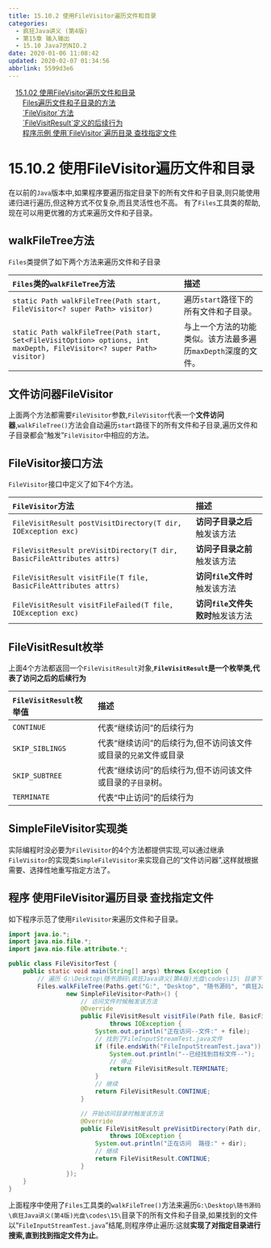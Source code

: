 ```yaml
---
title: 15.10.2 使用FileVisitor遍历文件和目录
categories: 
  - 疯狂Java讲义 (第4版)
  - 第15章 输入输出
  - 15.10 Java7的NIO.2
date: 2020-01-06 11:08:42
updated: 2020-02-07 01:34:56
abbrlink: 5599d3e6
---
```

<div id='my_toc'><a href="/JavaReadingNotes/5599d3e6/#15-1-02-使用FileVisitor遍历文件和目录" class="header_1">15.1.02 使用FileVisitor遍历文件和目录</a>&nbsp;<br><a href="/JavaReadingNotes/5599d3e6/#Files遍历文件和子目录的方法" class="header_2">Files遍历文件和子目录的方法</a>&nbsp;<br><a href="/JavaReadingNotes/5599d3e6/#-FileVisitor-方法" class="header_2">`FileVisitor`方法</a>&nbsp;<br><a href="/JavaReadingNotes/5599d3e6/#-FileVisitResult-定义的后续行为" class="header_2">`FileVisitResult`定义的后续行为</a>&nbsp;<br><a href="/JavaReadingNotes/5599d3e6/#程序示例-使用-FileVisitor-遍历目录-查找指定文件" class="header_2">程序示例 使用`FileVisitor`遍历目录 查找指定文件</a>&nbsp;<br></div>
<style>.header_1{margin-left: 1em;}.header_2{margin-left: 2em;}.header_3{margin-left: 3em;}.header_4{margin-left: 4em;}.header_5{margin-left: 5em;}.header_6{margin-left: 6em;}</style>
<!--more-->
<script>if (navigator.platform.search('arm')==-1){document.getElementById('my_toc').style.display = 'none';}var e,p = document.getElementsByTagName('p');while (p.length>0) {e = p[0];e.parentElement.removeChild(e);}</script>

<!--end-->
# 15.10.2 使用FileVisitor遍历文件和目录
在以前的`Java`版本中,如果程序要遍历指定目录下的所有文件和子目录,则只能使用递归进行遍历,但这种方式不仅复杂,而且灵活性也不高。
有了`Files`工具类的帮助,现在可以用更优雅的方式来遍历文件和子目录。
## walkFileTree方法
`Files`类提供了如下两个方法来遍历文件和子目录

|`Files`类的`walkFileTree`方法|描述|
|:--|:--|
|`static Path walkFileTree(Path start, FileVisitor<? super Path> visitor)`|遍历`start`路径下的所有文件和子目录。|
|`static Path walkFileTree(Path start, Set<FileVisitOption> options, int maxDepth, FileVisitor<? super Path> visitor)`|与上一个方法的功能类似。该方法最多遍历`maxDepth`深度的文件。|

## 文件访问器FileVisitor
上面两个方法都需要`FileVisitor`参数,`FileVisitor`代表一个**文件访问器**,`walkFileTree()`方法会自动遍历`start`路径下的所有文件和子目录,遍历文件和子目录都会“触发”`FileVisitor`中相应的方法。

## FileVisitor接口方法
`FileVisitor`接口中定义了如下4个方法。

|`FileVisitor`方法|描述|
|:--|:--|
|`FileVisitResult postVisitDirectory(T dir, IOException exc)`|**访问子目录之后**触发该方法|
|`FileVisitResult preVisitDirectory(T dir, BasicFileAttributes attrs)`|**访问子目录之前**触发该方法|
|`FileVisitResult visitFile(T file, BasicFileAttributes attrs)`|**访问`file`文件时**触发该方法|
|`FileVisitResult visitFileFailed(T file, IOException exc)`|**访问`file`文件失败时**触发该方法|

## FileVisitResult枚举
上面4个方法都返回一个`FileVisitResult`对象,**`FileVisitResult`是一个枚举类,代表了访问之后的后续行为**

|`FileVisitResult`枚举值|描述|
|:--|:--|
|`CONTINUE`|代表“继续访问”的后续行为|
|`SKIP_SIBLINGS`|代表“继续访问”的后续行为,但不访问该文件或目录的`兄弟`文件或目录|
|`SKIP_SUBTREE`|代表“继续访问”的后续行为,但不访问该文件或目录的`子目录`树。|
|`TERMINATE`|代表“中止访问”的后续行为|

## SimpleFileVisitor实现类
实际编程时没必要为`FileVisitor`的4个方法都提供实现,可以通过继承`FileVisitor`的实现类`SimpleFileVisitor`来实现自己的“文件访问器”,这样就根据需要、选择性地重写指定方法了。
## 程序 使用FileVisitor遍历目录 查找指定文件
如下程序示范了使用`FileVisitor`来遍历文件和子目录。
```java
import java.io.*;
import java.nio.file.*;
import java.nio.file.attribute.*;

public class FileVisitorTest {
    public static void main(String[] args) throws Exception {
        // 遍历 G:\Desktop\随书源码\疯狂Java讲义(第4版)光盘\codes\15\ 目录下的所有文件和子目录
        Files.walkFileTree(Paths.get("G:", "Desktop", "随书源码", "疯狂Java讲义(第4版)光盘", "codes", "15"),
                new SimpleFileVisitor<Path>() {
                    // 访问文件时候触发该方法
                    @Override
                    public FileVisitResult visitFile(Path file, BasicFileAttributes attrs) 
                            throws IOException {
                        System.out.println("正在访问--文件:" + file);
                        // 找到了FileInputStreamTest.java文件
                        if (file.endsWith("FileInputStreamTest.java")) {
                            System.out.println("--已经找到目标文件--");
                            // 停止
                            return FileVisitResult.TERMINATE;
                        }
                        // 继续
                        return FileVisitResult.CONTINUE;
                    }

                    // 开始访问目录时触发该方法
                    @Override
                    public FileVisitResult preVisitDirectory(Path dir, BasicFileAttributes attrs) 
                            throws IOException {
                        System.out.println("正在访问  路径:" + dir);
                        // 继续
                        return FileVisitResult.CONTINUE;
                    }
                });
    }
}
```
上面程序中使用了`Files`工具类的`walkFileTree()`方法来遍历`G:\Desktop\随书源码\疯狂Java讲义(第4版)光盘\codes\15\`目录下的所有文件和子目录,如果找到的文件以“`FileInputStreamTest.java`”结尾,则程序停止遍历:这就**实现了对指定目录进行搜索,直到找到指定文件为止**。
